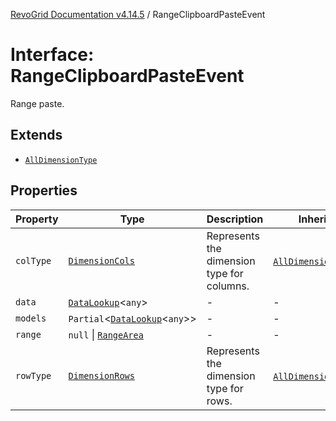 [RevoGrid Documentation v4.14.5](README.md) / RangeClipboardPasteEvent

# Interface: RangeClipboardPasteEvent

Range paste.

## Extends

- [`AllDimensionType`](Interface.AllDimensionType.md)

## Properties

| Property | Type | Description | Inherited from | Defined in |
| ------ | ------ | ------ | ------ | ------ |
| `colType` | [`DimensionCols`](TypeAlias.DimensionCols.md) | Represents the dimension type for columns. | [`AllDimensionType`](Interface.AllDimensionType.md).`colType` | [src/types/interfaces.ts:770](https://github.com/revolist/revogrid/blob/395fb64310e6654557393205ff295dbb2f4142c5/src/types/interfaces.ts#L770) |
| `data` | [`DataLookup`](TypeAlias.DataLookup.md)\<`any`\> | - | - | [src/types/interfaces.ts:832](https://github.com/revolist/revogrid/blob/395fb64310e6654557393205ff295dbb2f4142c5/src/types/interfaces.ts#L832) |
| `models` | `Partial`\<[`DataLookup`](TypeAlias.DataLookup.md)\<`any`\>\> | - | - | [src/types/interfaces.ts:833](https://github.com/revolist/revogrid/blob/395fb64310e6654557393205ff295dbb2f4142c5/src/types/interfaces.ts#L833) |
| `range` | `null` \| [`RangeArea`](TypeAlias.RangeArea.md) | - | - | [src/types/interfaces.ts:834](https://github.com/revolist/revogrid/blob/395fb64310e6654557393205ff295dbb2f4142c5/src/types/interfaces.ts#L834) |
| `rowType` | [`DimensionRows`](TypeAlias.DimensionRows.md) | Represents the dimension type for rows. | [`AllDimensionType`](Interface.AllDimensionType.md).`rowType` | [src/types/interfaces.ts:765](https://github.com/revolist/revogrid/blob/395fb64310e6654557393205ff295dbb2f4142c5/src/types/interfaces.ts#L765) |
